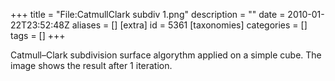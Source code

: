 +++
title = "File:CatmullClark subdiv 1.png"
description = ""
date = 2010-01-22T23:52:48Z
aliases = []
[extra]
id = 5361
[taxonomies]
categories = []
tags = []
+++

Catmull–Clark subdivision surface algorythm applied on a simple cube. The image shows the result after 1 iteration.
